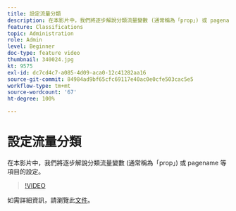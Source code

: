 ```yaml
---
title: 設定流量分類
description: 在本影片中，我們將逐步解說分類流量變數 (通常稱為「prop」) 或 pagename 等項目的設定。
feature: Classifications
topic: Administration
role: Admin
level: Beginner
doc-type: feature video
thumbnail: 340024.jpg
kt: 9575
exl-id: dc7cd4c7-a085-4d09-aca0-12c41282aa16
source-git-commit: 84984ad9bf65cfc69117e40ac0e0cfe503cac5e5
workflow-type: tm+mt
source-wordcount: '67'
ht-degree: 100%

---
```


# 設定流量分類

在本影片中，我們將逐步解說分類流量變數 (通常稱為「prop」) 或 pagename 等項目的設定。

>[!VIDEO](https://video.tv.adobe.com/v/340024/?quality=12&learn=on)

如需詳細資訊，請瀏覽此[文件](https://experienceleague.adobe.com/docs/analytics/admin/admin-tools/traffic-variables/traffic-classifications.html?lang=zh-Hant)。
